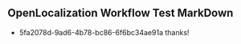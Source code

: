 ## OpenLocalization Workflow Test MarkDown
* 5fa2078d-9ad6-4b78-bc86-6f6bc34ae91a thanks!

<!--HONumber=Aug16_HO5-->


